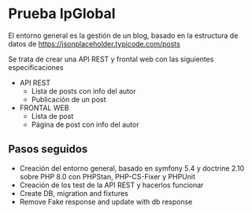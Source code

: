# Prueba IpGlobal 

El entorno general es la gestión de un blog, basado en la estructura de datos de https://jsonplaceholder.typicode.com/posts

Se trata de crear una API REST y frontal web con las siguientes especificaciones

- API REST
  - Lista de posts con info del autor 
  - Publicación de un post
- FRONTAL WEB
  - Lista de post
  - Página de post con info del autor

## Pasos seguidos

- Creación del entorno general, basado en symfony 5.4 y doctrine 2.10 sobre PHP 8.0 con PHPStan, PHP-CS-Fixer y PHPUnit
- Creación de los test de la API REST y hacerlos funcionar
- Create DB, migration and fixtures
- Remove Fake response and update with db response

